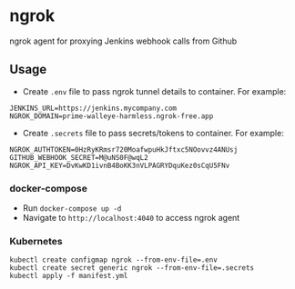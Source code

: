 # ngrok
ngrok agent for proxying Jenkins webhook calls from Github

## Usage
* Create `.env` file to pass ngrok tunnel details to container. For example:
```
JENKINS_URL=https://jenkins.mycompany.com
NGROK_DOMAIN=prime-walleye-harmless.ngrok-free.app
```
* Create `.secrets` file to pass secrets/tokens to container. For example:
```
NGROK_AUTHTOKEN=0HzRyKRmsr720MoafwpuHkJftxc5NOovvz4ANUsj
GITHUB_WEBHOOK_SECRET=M@uNS0F@wqL2
NGROK_API_KEY=DvKwKD1ivnB4BoKK3nVLPAGRYDquKez0sCqU5FNv
```

### docker-compose
* Run `docker-compose up -d`
* Navigate to `http://localhost:4040` to access ngrok agent

### Kubernetes
```
kubectl create configmap ngrok --from-env-file=.env
kubectl create secret generic ngrok --from-env-file=.secrets
kubectl apply -f manifest.yml
```